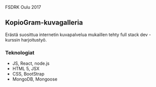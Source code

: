 FSDRK Oulu 2017

## KopioGram-kuvagalleria

Erästä suosittua internetin kuvapalvelua mukaillen tehty full stack dev -kurssin harjoitustyö.


### Teknologiat

* JS, React, node.js
* HTML 5, JSX
* CSS, BootStrap
* MongoDB, Mongoose

